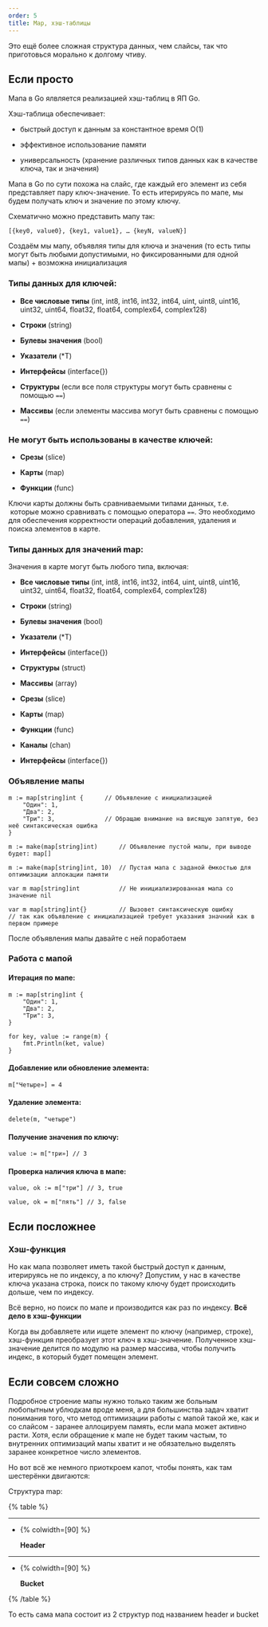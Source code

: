 ```yaml
---
order: 5
title: Map, хэш-таблицы
---
```


Это ещё более сложная структура данных, чем слайсы, так что приготовься морально к долгому чтиву.

## Если просто

Мапа в Go ялвляется реализацией хэш-таблиц в ЯП Go.

Хэш-таблица обеспечивает:

-  быстрый доступ к данным за константное время O(1)

-  эффективное использование памяти

-  универсальность (хранение различных типов данных как в качестве ключа, так и значения)

Мапа в Go по сути похожа на слайс, где каждый его элемент из себя представляет пару ключ-значение. То есть итерируясь по мапе, мы будем получать ключ и значение по этому ключу.

Схематично можно представить мапу так:

```
[{key0, value0}, {key1, value1}, … {keyN, valueN}]
```

Создаём мы мапу, объявляя типы для ключа и значения (то есть типы могут быть любыми допустимыми, но фиксированными для одной мапы) + возможна инициализация

### Типы данных для ключей:

-  **Все числовые типы** (int, int8, int16, int32, int64, uint, uint8, uint16, uint32, uint64, float32, float64, complex64, complex128)

-  **Строки** (string)

-  **Булевы значения** (bool)

-  **Указатели** (\*T)

-  **Интерфейсы** (interface{})

-  **Структуры** (если все поля структуры могут быть сравнены с помощью `==`)

-  **Массивы** (если элементы массива могут быть сравнены с помощью `==`)

### Не могут быть использованы в качестве ключей:

-  **Срезы** (slice)

-  **Карты** (map)

-  **Функции** (func)

Ключи карты должны быть сравниваемыми типами данных, т.е.  которые можно сравнивать с помощью оператора `==`. Это необходимо для обеспечения корректности операций добавления, удаления и поиска элементов в карте.

### Типы данных для значений map:

Значения в карте могут быть любого типа, включая:

-  **Все числовые типы** (int, int8, int16, int32, int64, uint, uint8, uint16, uint32, uint64, float32, float64, complex64, complex128)

-  **Строки** (string)

-  **Булевы значения** (bool)

-  **Указатели** (\*T)

-  **Интерфейсы** (interface{})

-  **Структуры** (struct)

-  **Массивы** (array)

-  **Срезы** (slice)

-  **Карты** (map)

-  **Функции** (func)

-  **Каналы** (chan)

-  **Интерфейсы** (interface{})

### Объявление мапы

```
m := map[string]int {      // Объявление с инициализацией
	"Один": 1,
	"Два": 2,
	"Три": 3,              // Обращаю внимание на висящую запятую, без неё синтаксическая ошибка
} 

m := make(map[string]int)      // Объявление пустой мапы, при выводе будет: map[]

m := make(map[string]int, 10)  // Пустая мапа с заданой ёмкостью для оптимизации аллокации памяти

var m map[string]int           // Не инициализированная мапа со значение nil

var m map[string]int{}         // Вызовет синтаксическую ошибку 
// так как объявление с инициализацией требует указания значний как в первом примере
```

После объявления мапы давайте с ней поработаем

### Работа с мапой

#### Итерация по мапе:

```
m := map[string]int {
	"Один": 1,
	"Два": 2,
	"Три": 3,
} 

for key, value := range(m) {
	fmt.Println(ket, value)
}
```

#### Добавление или обновление элемента:

```
m["Четыре»] = 4
```

#### Удаление элемента:

```
delete(m, "четыре")
```

#### Получение значения по ключу:

```
value := m["три»] // 3
```

#### Проверка наличия ключа в мапе:

```
value, ok := m["три"] // 3, true

value, ok = m["пять"] // 3, false
```

## Если посложнее

### Хэш-функция

Но как мапа позволяет иметь такой быстрый доступ к данным, итерируясь не по индексу, а по ключу? Допустим, у нас в качестве ключа указана строка, поиск по такому ключу будет происходить дольше, чем по индексу.

Всё верно, но поиск по мапе и производится как раз по индексу. **Всё дело в хэш-функции**

Когда вы добавляете или ищете элемент по ключу (например, строке), хэш-функция преобразует этот ключ в хэш-значение. Полученное хэш-значение делится по модулю на размер массива, чтобы получить индекс, в который будет помещен элемент.



## Если совсем сложно

Подробное строение мапы нужно только таким же больным любопытным ублюдкам вроде меня, а для большинства задач хватит понимания того, что метод оптимизации работы с мапой такой же, как и со слайсом - заранее аллоцируем память, если мапа может активно расти. Хотя, если обращение к мапе не будет таким частым, то внутренних оптимизаций мапы хватит и не обязательно выделять заранее конкретное число элементов.

Но вот всё же немного приоткроем капот, чтобы понять, как там шестерёнки двигаются:

Структура map:

{% table %}

---

*  {% colwidth=[90] %}

   **Header**

---

*  {% colwidth=[90] %}

   **Bucket**

{% /table %}

То есть сама мапа состоит из 2 структур под названием header и bucket